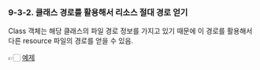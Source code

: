 ### 9-3-2. 클래스 경로를 활용해서 리소스 절대 경로 얻기

Class 객체는 해당 클래스의 파일 경로 정보를 가지고 있기 때문에 이 경로를 활용해서 다른 resource 파일의 경로를 얻을 수 있음.

👉🏻 [예제](https://github.com/gimhanul/Java/blob/master/src/basic_api_class/classs/ResourcePathTest.java)